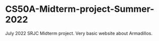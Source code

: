 # CS50A-Midterm-project-Summer-2022

July 2022 SRJC Midterm project. Very basic website about Armadillos.
